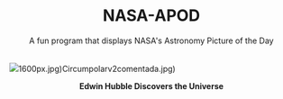 <div align="center">
  <h1>
    NASA-APOD
  </h1>
</div>
  
<div align="center">
  A fun program that displays NASA's Astronomy Picture of the Day
</div>

<br>

![](https://apod.nasa.gov/apod/image/2004/HubbleVarOrig_Carnegie_2880.jpg)1600px.jpg)Circumpolarv2comentada.jpg)

<p align = "center">
  <b>Edwin Hubble Discovers the Universe</b>
</p>
